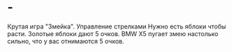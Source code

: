 # -
Крутая игра "Змейка".
Управление стрелками
Нужно есть яблоки чтобы расти.
Золотые яблоки дают 5 очков.
BMW X5 пугает змею настолько сильно, что у вас отнимаются 5 очков.
